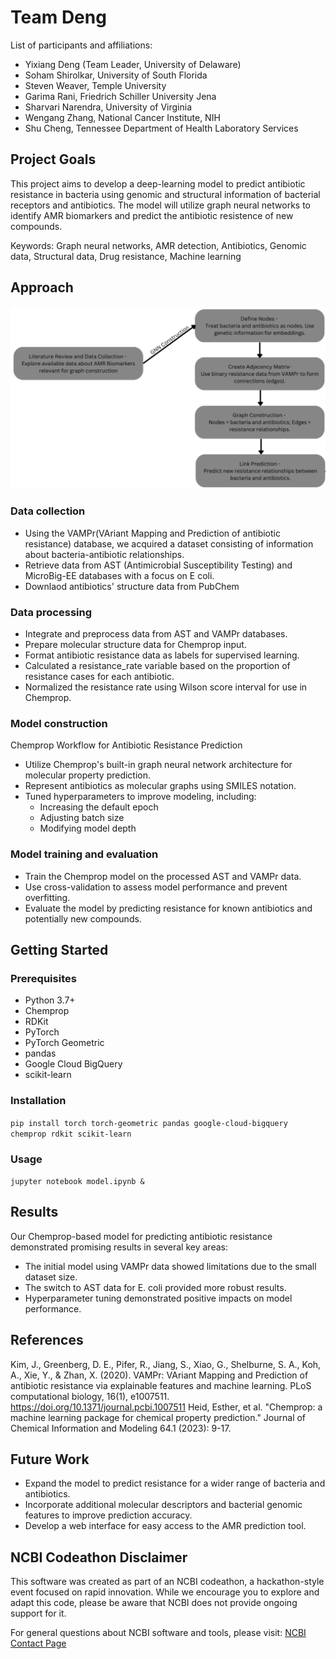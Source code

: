 # Team Deng

List of participants and affiliations:

- Yixiang Deng (Team Leader, University of Delaware)
- Soham Shirolkar, University of South Florida
- Steven Weaver, Temple University
- Garima Rani, Friedrich Schiller University Jena
- Sharvari Narendra, University of Virginia
- Wengang Zhang, National Cancer Institute, NIH
- Shu Cheng, Tennessee Department of Health Laboratory Services
  
## Project Goals

This project aims to develop a deep-learning model to predict antibiotic resistance in bacteria using genomic and structural information of bacterial receptors and antibiotics. The model will utilize graph neural networks to identify AMR biomarkers and predict the antibiotic resistence of new compounds.

Keywords: Graph neural networks, AMR detection, Antibiotics, Genomic data, Structural data, Drug resistance, Machine learning

## Approach
![Workflow chart](https://github.com/NCBI-Codeathons/amr-2024-team-deng/blob/main/workflow_chart.png)
### Data collection 

- Using the VAMPr(VAriant Mapping and Prediction of antibiotic resistance) database, we acquired a dataset consisting of information about bacteria-antibiotic relationships.
- Retrieve data from AST (Antimicrobial Susceptibility Testing) and MicroBig-EE databases with a focus on E coli.
- Downlaod antibiotics' structure data from PubChem

### Data processing 
- Integrate and preprocess data from AST and VAMPr databases.
- Prepare molecular structure data for Chemprop input.
- Format antibiotic resistance data as labels for supervised learning.
- Calculated a resistance_rate variable based on the proportion of resistance cases for each antibiotic.
- Normalized the resistance rate using Wilson score interval for use in Chemprop.

### Model construction
Chemprop Workflow for Antibiotic Resistance Prediction

- Utilize Chemprop's built-in graph neural network architecture for molecular property prediction.
- Represent antibiotics as molecular graphs using SMILES notation.
- Tuned hyperparameters to improve modeling, including:
  - Increasing the default epoch
  - Adjusting batch size
  - Modifying model depth

### Model training and evaluation

- Train the Chemprop model on the processed AST and VAMPr data.
- Use cross-validation to assess model performance and prevent overfitting.
- Evaluate the model by predicting resistance for known antibiotics and potentially new compounds.

## Getting Started
### Prerequisites
- Python 3.7+
- Chemprop
- RDKit
- PyTorch
- PyTorch Geometric
- pandas
- Google Cloud BigQuery
- scikit-learn

### Installation 
```pip install torch torch-geometric pandas google-cloud-bigquery chemprop rdkit scikit-learn```

### Usage
```jupyter notebook model.ipynb &```
## Results
Our Chemprop-based model for predicting antibiotic resistance demonstrated promising results in several key areas:
 - The initial model using VAMPr data showed limitations due to the small dataset size.
 - The switch to AST data for E. coli provided more robust results.
 - Hyperparameter tuning demonstrated positive impacts on model performance.

## References 
Kim, J., Greenberg, D. E., Pifer, R., Jiang, S., Xiao, G., Shelburne, S. A., Koh, A., Xie, Y., & Zhan, X. (2020). VAMPr: VAriant Mapping and Prediction of antibiotic resistance via explainable features and machine learning. PLoS computational biology, 16(1), e1007511. https://doi.org/10.1371/journal.pcbi.1007511 
Heid, Esther, et al. "Chemprop: a machine learning package for chemical property prediction." Journal of Chemical Information and Modeling 64.1 (2023): 9-17.

## Future Work
- Expand the model to predict resistance for a wider range of bacteria and antibiotics.
- Incorporate additional molecular descriptors and bacterial genomic features to improve prediction accuracy.
- Develop a web interface for easy access to the AMR prediction tool.

## NCBI Codeathon Disclaimer

This software was created as part of an NCBI codeathon, a hackathon-style event focused on rapid innovation. While we encourage you to explore and adapt this code, please be aware that NCBI does not provide ongoing support for it.

For general questions about NCBI software and tools, please visit: [NCBI Contact Page](https://www.ncbi.nlm.nih.gov/home/about/contact/)
